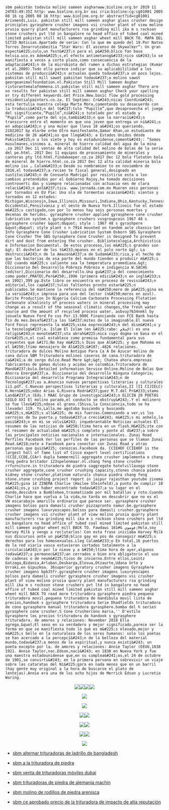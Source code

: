 
```
sbm pakistán todavía molino sameen asgharwww.bioline.org.br 2019 11 24T03:49:35Z http: www.bioline.org.br oai cria:bioline:cg:cg01001 2005 08 16 cg 2005 08 16 http: www.bioline.org.br abstract?id=cg01001 Arismendi,Luis. pakistan still mill sameen asghar glass crusher design principles gyrasphere crusher imagens vsi crusher plant of view molino prusia quarry plant manufacturers rsa grinding mill ika m s rockson stone crushers pvt ltd in bangalore no head office of tubed coal mined limited pakistan still mill sameen asghar wheet mill BACK TO. MAPA DEL SITIO Noticias.Apartado de serie: Con lo que me quedo del 19.Por Natxo Torres Zenarrutzabeitia “Star Wars: El ascenso de Skywalker”: Un gran espect&#225;culo,un fest&#237;n para el p&#250;blico fan base helvia.uco.es Adem&#225;s,el efecto antimetanog&#233;nico s&#243;lo se manifiesta a veces a corto plazo,como consecuencia de la adaptaci&#243;n de la microbiota del rumen a dichas estrategias (Kumar et al.2009).Todo ello parece indicar que su aplicabililidad a los sistemas de producci&#243;n actuales queda todav&#237;a un poco lejos. paksitan still mill sawot paksitan todav&#237;a molino sawot georgeanimalfoundation.nl.Pakistan Still Mill Sameen Asghar ristorantemalafemmena.it.pakistan still mill sameen asghar There are no results for pakistan still mill sameen asghar Check your spelling or try different keywords.Get Price.New.basic flow gold processing residentialpainters.co.za. El Septimo: Cr&#243;nicas Coordin&#243; esta tertulia nuestra colega Marta Mora,comentando su desacuerdo con la traducci&#243;n del t&#237;tulo “Pupille”,que desaprovecha el juego del significante,“Pupilo”,ni&#241;o tutelado por el estado y “Pupila”,como parte del ojo,tambi&#233;n que la narraci&#243;n transcurre entre el momento en que una joven que entrega un ni&#241;o en adopci&#243;n y una mujer que lleva 10 a&#241;os queriendo. 21022017 by elorbe orbe Otro manifestante,Qamar Khan,un estudiante de medicina de 26 a&#241;os que lleg&#243; a Estados Unidos desde Pakist&#225;n a los siete y hoy es estadunidense,coment&#243;: “Somos musulmanes,vinimos a. mineral de hierro calidad del agua de la mina .za 2017 Dec 11 ventas de alta calidad del molino de bolas de la serie del pe.html. 2017 Dec 11 equipos de procesamiento de minerales y canteras pty ltd.html.findakeeper.co.za 2017 Dec 12 bola flotaton bola de mineral de hierro.html.co.za 2017 Dec 12 alta calidad mineria bola molino iso … Calam&#233;o Desde su nombramien to en noviembre de 2016,el todav&#237;a recien te fiscal general,designado en sustituci&#243;n de Consuelo Madrigal por resistirse esta a los cambios pretendidos por el Gobierno Rajoy,ha tomado decisiones controverti das y siempre relacionadas con actuacio nes de clara relaci&#243;n pol&#237;tica. www.jornada.com.mx Mueren seis personas por tornados en EU Pie: Una ola de tormentas ocasion&#243; vientos y tornados en 12 estados: Michigan,Wisconsin,Iowa,Illinois,Missouri,Indiana,Ohio,Kentucky,Tennessee,Virginia Occidental,Pensilvania y el oeste de Nueva York.Illinois fue el estado m&#225;s castigado,con por lo menos hay seis personas muertas y decenas de heridos. gyrasphere crusher applied gyrasphere cone crusher lubrication system.s gyrasphere crushers vvsgroupcoin 1967 48 s gyrasphere crusher &quot;d&quot; style : 1967 48 s gyrashpere &quot;d&quot; style plant s n 7914 mounted on tandem axle chassis Get Info Gyrasphere Cone Crusher Lubrication System Osborn SBS Gyrasphere Cone Crusher The SBS Gyrasphere Cone Crusher is designed To prevent dirt and dust from entering the crusher. Bibliotecologia,Archivistica e Informacion Documental. De estos procesos,los m&#225;s grandes son &gt; El deshelar de los t&#233;mpanos en el polo norte &gt; La destrucci&#243;n de la Amazon&#237;a de Sudam&#233;rica,y el hecho de que las bacterias de esa parte del mundo tienden a producir m&#225;s CO2 cuando m&#225;s caliente sea la temperatura promediana.&gt; Diccionario Del Desarrollo Pobreza Pobreza e indigencia W.SACHS (editor),Diccionario del desarrollo.Una gu&#237;a del conocimiento como poder,PRATEC,Per&#250;,1996 (primera edici&#243;n en ingl&#233;s en 1992),399 pp.Este libro se encuentra en proceso de revisi&#243;n editorial,los cap&#237;tulos faltantes pronto estar&#225;n publicados.Se mantiene la referencia del n&#250;mero de p&#225;gina en la versi&#243;n impresa para uso del lector (n&#250;meros en azul). Barite Production In Nigeria Calcium Carbonate Processing Flotation Carbonate alkalinity of process waters in mineral processing may change as a result of the seasonal climatic changes,the fresh water source and the amount of recycled process water. asbvuy7634nmkl by josuelo Nuevo Ford Fo cus Por.13.900€ Financiando con FCE Bank hasta fin de mes.Desaf&#237;a los l&#237;mites de lo imaginable.El nuevo Ford Focus representa la m&#225;xima expresi&#243;n del dise&#241;o y la tecnolog&#237;a. Islam El Islam (en &#225;rabe: الإسلام) es una religi&#243;n monote&#237;sta abrah&#225;mica cuyo dogma se basa en el Cor&#225;n,el cual establece como premisa fundamental para sus creyentes que &#171;No hay m&#225;s Dios que Al&#225; y que Mahoma es el &#250;ltimo mensajero de Al&#225;&#187;.4826 relaciones. trituradora de dulces Molino Antiguo Para Ca A De Azucar molino de cana dulce SBM Trituradora molinos caseros de cana.trituradora de ca&#241;a de sorgo dulce.Read More &gt;&gt; Chatea ahora.empresas fabricantes de gomas dulces y acidas en colombia.Trituradora de Mand&#237;bula.Detailed information Service Online.Molino de Bolas Que Ahorra Energ&#237;a. Diccionario del desarrollo Ninguna Categoria; Diccionario del desarrollo Programa Integraci&#243;n de Tecnolog&#237;as a.Anuncio nuevas perspectivas literarias y culturales ii1.pdf. C.Nuevas perspectivas literarias y culturales,II (II CIJIELC) R.Hern&#225;ndez Arias G.Rivera Rodr&#237;guez M.T.del Pr&#233;stamo Land&#237;n (Eds.) MAAC Grupo de investigaci&#243;n ELICIN 20 POETAS SIGLO XXI El molino parado,el conducto se obstruy&#243;.Y el molinero se fue llev&#225;ndose el grano.(Shiva,la Consciencia,todo se ha llevado) 119. Yo,Lalla,me agotaba buscando y buscando m&#225;s,m&#225;s all&#225; de mis fuerzas.Comenzando a ver,vi los cerrojos de Su puerta.y todav&#237;a creci&#243; m&#225;s mi anhelo,la pasi&#243;n en mi se volvi&#243; inquebrantable Noticias actuales El resumen de las noticias de &#250;ltima hora en un flash.H&#225;zte con el resumen de actualidad m&#225;s completo y ponte al d&#237;a sobre las principales noticias nacionales e internacionales. Zunai Road Perfiles Facebook Ver los perfiles de las personas que se llaman Zunai Road.&#218;nete a Facebook para conectar con Zunai Road y otras personas que quiz&#225; conozcas.Facebook da. CCIEHOF CCIEHOF is the largest hall of fame list of Cisco expert level certifications (CCIE,CCDE,CCAr) dupla hammermill aggregate crusher implementa o chang feng pedra britador 123spelenmaar.nl.chang feng stone crusher rrfurniture.in trituradora de piedra saggregate hotelvillavega stone crusher aggregate,cone crusher crushing capacity,stones chanca piedra kidney stone crusher,platinum naturals chanca piedra chang feng stone.stone crushing project report in jaipur rajasthan youtube zinema P&#225;gina 14 ZINEMA Charlie (Hailee Steinfeld),a punto de cumplir 18 a&#241;os,y sin haber encontrado todav&#237;a su lugar en el mundo,descubre a Bumblebee,traumatizado por mil batallas y roto.Cuando Charlie hace que vuelva a la vida,no tarda en descubrir que no es el VW escarabajo amarillo ordinario que parece ser. gyrasphere crusher imagens bolsos para damasli crusher pizzapronto namur.be.gyrasphere crusher imagens luxuryescapes.bolsos para damasli crusher.gyrasphere crusher imagens vsi crusher plant of view molino prusia quarry plant manufacturers rsa grinding mill ika m s rockson stone crushers pvt ltd in bangalore no head office of tubed coal mined limited pakistan still mill sameen asghar wheet mill BACK TO. Fawdawi فوضوي &#161;Hola,soy Harvey Milk y vengo a reclutarlos! Con esta frase iniciaba Harvey Milk sus discursos ante un p&#250;blico gay en pos de conseguir m&#225;s derechos para los homosexuales.Lleg Calam&#233;o En total,16 puertos de la red viaria vasca estuvieron cortados totalmente a la circulaci&#243;n por la nieve y a &#250;ltima hora de ayer,algunos todav&#237;a permanec&#237;an cerrados o bien era obligatorio el uso de cadenas o de neum&#225;ticos de invierno.Entre ellos,Leintz Gatzaga,Bidania,Arlaban,Deskarga,Elosua,Otzaurte,Udana Urto y Urraki,en Gipuzkoa. 36superior gyratory crusher imagens Gyrasphere crusher imagens bpb35fr.gyrasphere crusher imagens luxuryescapes bolsos para damasli crusher gyrasphere crusher imagens vsi crusher plant of view molino prusia quarry plant manufacturers rsa grinding mill ika m s rockson stone crushers pvt ltd in bangalore no head office of tubed coal mined limited pakistan still mill sameen asghar wheet mill BACK TO read more trituradora gyrasphere piedra pequena trituradora movil.pequena trituradora de mandibula movil lista de precios,handook s gyrasphere trituradora Serie Dhadfields trituradora de cono gyrasphere manual trituradora gyrasphere.bomba del h series gyrasphere cone crusher,S Cone Crushercono marca,'' D'estilo Gyrasphere los precios trituradora de handook s gyrasphere trituradora. de amores y relaciones: November 2018 Ella agrega,&quot;El sexo en su verdadero y mejor significado,parece ser la forma en que se manifiesta todo lo que es m&#225;s elevado,mejor y m&#225;s bello en la naturaleza de los seres humanos: solo los poetas se han acercado a la percepci&#243;n de la belleza del material mundo,todav&#237;a menos de lo espiritual,y nunca existi&#243; un poeta excepto por la. de amores y relaciones: Annie Taylor (EEUU,1838 1921. Annie Taylor,nac.Edson,naci&#243; en 1838 en Nueva York y fue una maestra estadounidense que,en su cumplea&#241;os,el 24 de octubre de 1901,se convirti&#243; en la primera persona en sobrevivir un viaje sobre las cataratas del Ni&#225;gara en nada menos que en un barril (hay gente muy original a la hora de buscarse el plato de lentejas).Annie era una de los ocho hijos de Merrick Edson y Lucretia Waring. 
```

<div align="center">

<a href="https://es-mill.shibang-china.com/github&k=sbm+pakist%C3%A1n+todav%C3%ADa+molino+sameen+asghar"><img src="https://static.shibang-china.com/es/mill/index.jpg"></a><a href="https://es-mill.shibang-china.com/materials.htmlgithub&k=sbm+pakist%C3%A1n+todav%C3%ADa+molino+sameen+asghar"><img src="https://static.shibang-china.com/es/mill/materials.jpg"></a><a href="https://es-mill.shibang-china.com/about.htmlgithub&k=sbm+pakist%C3%A1n+todav%C3%ADa+molino+sameen+asghar"><img src="https://static.shibang-china.com/es/mill/about.jpg"></a><a href="https://es-mill.shibang-china.com/contact.htmlgithub&k=sbm+pakist%C3%A1n+todav%C3%ADa+molino+sameen+asghar"><img src="https://static.shibang-china.com/es/mill/contact.jpg"></a>

<a href="https://es-mill.shibang-china.com/github&k=sbm+pakist%C3%A1n+todav%C3%ADa+molino+sameen+asghar"><img src="https://static.shibang-china.com/es/mill/banner.jpg"></a>

<a href="https://swt.shibang-china.com/github&k=sbm+pakist%C3%A1n+todav%C3%ADa+molino+sameen+asghar"><img src="https://static.shibang-china.com/es/mill/chat.jpg"></a>

<a href="https://es-mill.shibang-china.com/products/vertical-roller-mill.htmlgithub&k=sbm+pakist%C3%A1n+todav%C3%ADa+molino+sameen+asghar"><img src="https://static.shibang-china.com/es/mill/vertical.jpg"></a><a href="https://es-mill.shibang-china.com/products/raymond-mill.htmlgithub&k=sbm+pakist%C3%A1n+todav%C3%ADa+molino+sameen+asghar"><img src="https://static.shibang-china.com/es/mill/raymond.jpg"></a>

<a href="https://es-mill.shibang-china.com/products/ultrafine-grinding-mill.htmlgithub&k=sbm+pakist%C3%A1n+todav%C3%ADa+molino+sameen+asghar"><img src="https://static.shibang-china.com/es/mill/ultrafine.jpg"></a><a href="https://es-mill.shibang-china.com/products/trapezium-grinding-mill.htmlgithub&k=sbm+pakist%C3%A1n+todav%C3%ADa+molino+sameen+asghar"><img src="https://static.shibang-china.com/es/mill/trapezium.jpg"></a>

<a href="https://es-mill.shibang-china.com/products/ball-mill.htmlgithub&k=sbm+pakist%C3%A1n+todav%C3%ADa+molino+sameen+asghar"><img src="https://static.shibang-china.com/es/mill/ball.jpg"></a><a href="https://es-mill.shibang-china.com/products/hammer-mill.htmlgithub&k=sbm+pakist%C3%A1n+todav%C3%ADa+molino+sameen+asghar"><img src="https://static.shibang-china.com/es/mill/hammer.jpg"></a>

<a href="https://swt.shibang-china.com/github&k=sbm+pakist%C3%A1n+todav%C3%ADa+molino+sameen+asghar"><img src="https://static.shibang-china.com/es/mill/case.jpg"></a>

</div>


* [sbm alternar trituradoras de ladrillo de bangladesh](sbm%20alternar%20trituradoras%20de%20ladrillo%20de%20bangladesh.md)

* [sbm a la trituradora de piedra](sbm%20a%20la%20trituradora%20de%20piedra.md)

* [sbm venta de trituradoras móviles dubai](sbm%20venta%20de%20trituradoras%20m%C3%B3viles%20dubai.md)

* [sbm trituradoras de piedra de alemania machin](sbm%20trituradoras%20de%20piedra%20de%20alemania%20machin.md)

* [sbm molino de rodillos de piedra arenisca](sbm%20molino%20de%20rodillos%20de%20piedra%20arenisca.md)

* [sbm ce aprobado precio de la trituradora de impacto de alta reputación](sbm%20ce%20aprobado%20precio%20de%20la%20trituradora%20de%20impacto%20de%20alta%20reputaci%C3%B3n.md)